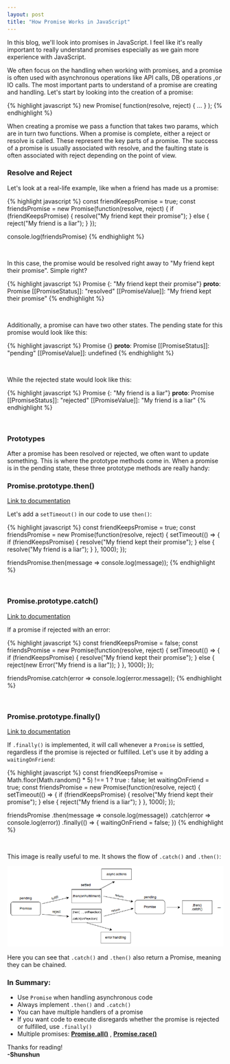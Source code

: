 ```yaml
---
layout: post
title: "How Promise Works in JavaScript"
---
```

In this blog, we'll look into promises in JavaScript. I feel like it's really important to really understand promises especially as we gain more experience with JavaScript. 

We often focus on the handling when working with promises, and a promise is often used with asynchronous operations like API calls, DB operations ,or IO calls. The most important parts to understand of a promise are creating and handling. Let's start by looking into the creation of a promise: 

{% highlight javascript %}
  new Promise( function(resolve, reject) { ... } );
{% endhighlight %}

When creating a promise we pass a function that takes two params, which are in turn two functions. When a promise is complete, either a reject or resolve is called. These represent the key parts of a promise. The success of a promise is usually associated with resolve, and the faulting state is often associated with reject depending on the point of view. 

### Resolve and Reject 

Let's look at a real-life example, like when a friend has made us a promise: 

{% highlight javascript %}
  const friendKeepsPromise = true;
  const friendsPromise = new Promise(function(resolve, reject) {
    if (friendKeepsPromise) {
      resolve("My friend kept their promise");
    } else {
      reject("My friend is a liar");
    }
  });

  console.log(friendsPromise)
{% endhighlight %}

<br>

In this case, the promise would be resolved right away to "My friend kept their promise". Simple right?

{% highlight javascript %}
  Promise {<resolved>: "My friend kept their promise"}
         __proto__: Promise
         [[PromiseStatus]]: "resolved"
         [[PromiseValue]]: "My friend kept their promise"
{% endhighlight %}

<br>

Additionally, a promise can have two other states. The pending state for this promise would look like this:

{% highlight javascript %}
  Promise {<pending>}
         __proto__: Promise
         [[PromiseStatus]]: "pending"
         [[PromiseValue]]: undefined
{% endhighlight %}

<br>

While the rejected state would look like this:

{% highlight javascript %}
  Promise {<rejected>: "My friend is a liar"}
         __proto__: Promise
         [[PromiseStatus]]: "rejected"
         [[PromiseValue]]: "My friend is a liar"
{% endhighlight %}

<br>

### Prototypes

After a promise has been resolved or rejected, we often want to update something. This is where the prototype methods come in. When a promise is in the pending state, these three prototype methods are really handy: 

### Promise.prototype.then()
[Link to documentation](https://developer.mozilla.org/en-US/docs/Web/JavaScript/Reference/Global_Objects/Promise/then) 
<br>

Let's add a `setTimeout()` in our code to use `then()`:

{% highlight javascript %}
  const friendKeepsPromise = true;
  const friendsPromise = new Promise(function(resolve, reject) {
    setTimeout(() => {
      if (friendKeepsPromise) {
        resolve("My friend kept their promise");
      } else {
        resolve("My friend is a liar");
      }
    }, 1000);
  });

  friendsPromise.then(message => console.log(message));
{% endhighlight %}

<br>

### Promise.prototype.catch()
[Link to documentation](https://developer.mozilla.org/en-US/docs/Web/JavaScript/Reference/Global_Objects/Promise/catch) 
<br>

If a promise if rejected with an error:

{% highlight javascript %}
  const friendKeepsPromise = false;
  const friendsPromise = new Promise(function(resolve, reject) {
    setTimeout(() => {
      if (friendKeepsPromise) {
        resolve("My friend kept their promise");
      } else {
        reject(new Error("My friend is a liar"));
      }
    }, 1000);
  });

  friendsPromise.catch(error => console.log(error.message));
{% endhighlight %}

<br>

### Promise.prototype.finally()
[Link to documentation](https://developer.mozilla.org/en-US/docs/Web/JavaScript/Reference/Global_Objects/Promise/finally) 
<br>

If `.finally()` is implemented, it will call whenever a `Promise` is settled, regardless if the promise is rejected or fulfilled. Let's use it by adding a `waitingOnFriend`:

{% highlight javascript %}
  const friendKeepsPromise = Math.floor(Math.random() * 5) !== 1 ? true : false;
  let waitingOnFriend = true;
  const friendsPromise = new Promise(function(resolve, reject) {
    setTimeout(() => {
      if (friendKeepsPromise) {
        resolve("My friend kept their promise");
      } else {
        reject("My friend is a liar");
      }
    }, 1000);
  });

  friendsPromise
    .then(message => console.log(message))
    .catch(error => console.log(error))
    .finally(() => {
      waitingOnFriend = false;
    })
{% endhighlight %}

<br>

This image is really useful to me. It shows the flow of `.catch()` and `.then()`:

![Flow chart of Promise](/assets/promises.png)

Here you can see that `.catch()` and `.then()` also return a Promise, meaning they can be chained.

### In Summary: 
- Use `Promise` when handling asynchronous code 
- Always implement `.then()` and `.catch()`
- You can have multiple handlers of a promise 
- If you want code to execute disregards whether the promise is rejected or fulfilled, use `.finally()`
- Multiple promises: **[Promise.all()](https://developer.mozilla.org/en-US/docs/Web/JavaScript/Reference/Global_Objects/Promise/all)** ,
**[Promise.race()](https://developer.mozilla.org/en-US/docs/Web/JavaScript/Reference/Global_Objects/Promise/race)**

Thanks for reading!  
**-Shunshun**

<br>




